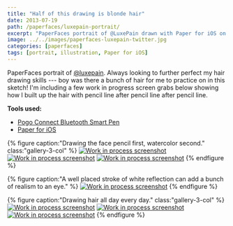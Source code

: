 ```yaml
---
title: "Half of this drawing is blonde hair"
date: 2013-07-19
path: /paperfaces/luxepain-portrait/
excerpt: "PaperFaces portrait of @LuxePain drawn with Paper for iOS on an iPad."
image: ../../images/paperfaces-luxepain-twitter.jpg
categories: [paperfaces]
tags: [portrait, illustration, Paper for iOS]
---
```


PaperFaces portrait of [@luxepain](https://twitter.com/luxepain). Always looking to further perfect my hair drawing skills --- boy was there a bunch of hair for me to practice on in this sketch! I'm including a few work in progress screen grabs below showing how I built up the hair with pencil line after pencil line after pencil line.

**Tools used:**

- [Pogo Connect Bluetooth Smart Pen](https://www.amazon.com/gp/product/B009K448L4/ref=as_li_ss_tl?ie=UTF8&camp=1789&creative=390957&creativeASIN=B009K448L4&linkCode=as2&tag=mademist-20)
- [Paper for iOS](https://paper.bywetransfer.com/)

{% figure caption:"Drawing the face pencil first, watercolor second." class:"gallery-3-col" %}
[![Work in process screenshot](../../images/paperfaces-luxepain-process-1-600.jpg)](../../images/paperfaces-luxepain-process-1-lg.jpg)
[![Work in process screenshot](../../images/paperfaces-luxepain-process-2-600.jpg)](../../images/paperfaces-luxepain-process-2-lg.jpg)
[![Work in process screenshot](../../images/paperfaces-luxepain-process-3-600.jpg)](../../images/paperfaces-luxepain-process-3-lg.jpg)
{% endfigure %}

{% figure caption:"A well placed stroke of white reflection can add a bunch of realism to an eye." %}
[![Work in process screenshot](../../images/paperfaces-luxepain-process-4-600.jpg)](../../images/paperfaces-luxepain-process-4-lg.jpg)
{% endfigure %}

{% figure caption:"Drawing hair all day every day." class:"gallery-3-col" %}
[![Work in process screenshot](../../images/paperfaces-luxepain-process-5-600.jpg)](../../images/paperfaces-luxepain-process-5-lg.jpg)
[![Work in process screenshot](../../images/paperfaces-luxepain-process-6-600.jpg)](../../images/paperfaces-luxepain-process-6-lg.jpg)
[![Work in process screenshot](../../images/paperfaces-luxepain-process-7-600.jpg)](../../images/paperfaces-luxepain-process-7-lg.jpg)
{% endfigure %}
